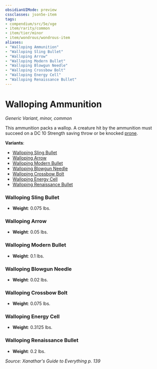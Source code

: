 ```yaml
---
obsidianUIMode: preview
cssclasses: json5e-item
tags:
- compendium/src/5e/xge
- item/rarity/common
- item/tier/minor
- item/wondrous/wondrous-item
aliases: 
- "Walloping Ammunition"
- "Walloping Sling Bullet"
- "Walloping Arrow"
- "Walloping Modern Bullet"
- "Walloping Blowgun Needle"
- "Walloping Crossbow Bolt"
- "Walloping Energy Cell"
- "Walloping Renaissance Bullet"
---
```

# Walloping Ammunition
*Generic Variant, minor, common*  


 This ammunition packs a wallop. A creature hit by the ammunition must succeed on a DC 10 Strength saving throw or be knocked [prone](z_compendium/rules/conditions.md#prone).

**Variants**:
- [Walloping Sling Bullet](#Walloping%20Sling%20Bullet)
- [Walloping Arrow](#Walloping%20Arrow)
- [Walloping Modern Bullet](#Walloping%20Modern%20Bullet)
- [Walloping Blowgun Needle](#Walloping%20Blowgun%20Needle)
- [Walloping Crossbow Bolt](#Walloping%20Crossbow%20Bolt)
- [Walloping Energy Cell](#Walloping%20Energy%20Cell)
- [Walloping Renaissance Bullet](#Walloping%20Renaissance%20Bullet)

### Walloping Sling Bullet

- **Weight**: 0.075 lbs.

### Walloping Arrow

- **Weight**: 0.05 lbs.

### Walloping Modern Bullet

- **Weight**: 0.1 lbs.

### Walloping Blowgun Needle

- **Weight**: 0.02 lbs.

### Walloping Crossbow Bolt

- **Weight**: 0.075 lbs.

### Walloping Energy Cell

- **Weight**: 0.3125 lbs.

### Walloping Renaissance Bullet

- **Weight**: 0.2 lbs.


*Source: Xanathar's Guide to Everything p. 139*